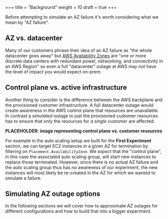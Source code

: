 +++
title = "Background"
weight = 10
draft = true
+++

Before attempting to simulate an AZ failure it's worth considering what we mean by "AZ failure". 

## AZ vs. datacenter

Many of our customers phrase their idea of an AZ failure as "the whole datacenter goes away" but [AWS Availability Zones](https://aws.amazon.com/about-aws/global-infrastructure/regions_az/#Availability_Zones) are "one or more discrete data centers with redundant power, networking, and connectivity in an AWS Region" so even a full "datacenter" outage at AWS may not have the level of impact you would expect on-prem.

## Control plane vs. active infrastructure

Another thing to consider is the difference between the AWS backplane and the provisioned customer infrastructure. A full datacenter outage would create awareness in the AWS control plane that resources are unavailable. In contrast a _simulated_ outage to just the provisioned customer resources has to ensure that only the resources for _a single_ customer are affected.

**PLACEHOLDER: image representing control plane vs. customer resources**


For example in the auto scaling setup we built for the **First Experiment** section, we can target EC2 instances in a given AZ for termination by filtering on `Placement.AvailabilityZone`. We _expect_ that the "control plane", in this case the associated auto scaling group, will start new instances to replace those terminated. However, since there is no actual AZ failure and the auto scaling group thus has no awareness of our experiment, the new instances will most likely be re-created in the AZ for which we wanted to simulate a failure.

## Simulating AZ outage options

In the following sections we will cover how to approximate AZ outages for different configurations and how to build that into a bigger experiment.
